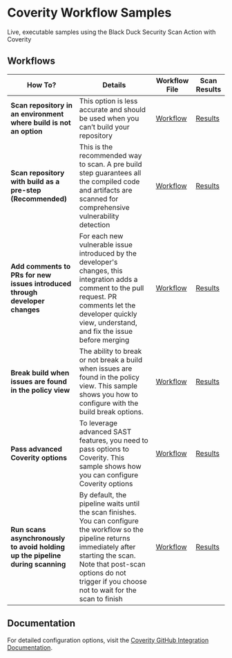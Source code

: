 # Coverity Workflow Samples                                                                                                                                                                                                                  
                                                                                                                                                                                                                                         
Live, executable samples using the Black Duck Security Scan Action with Coverity                                                                                                                                        
                                                                                                                                                                                                                                         
## Workflows                                                                                                                                                                                                                    
                                                                                                                                                                                                                                         
| How To? | Details | Workflow File | Scan Results |                                                                                                                                                                          
|---------|-------------|---------------|---------------------|                                                                                                                                                                          
| **Scan repository in an environment where build is not an option** | This option is less accurate and should be used when you can’t build your repository | [Workflow](https://github.com/coverity-cnc-workflow-samples/install-directory-custom-paths/blob/main/.github/workflows/nodejs-npm.yml) | [Results](https://coverity-cnc-workflow-samples.github.io/install-directory-custom-paths/) |                                                                                                                                             
| **Scan repository with build as a pre-step (Recommended)** | This is the recommended way to scan. A pre build step guarantees all the compiled code and artifacts are scanned for comprehensive vulnerability detection | [Workflow](https://github.com/coverity-cnc-workflow-samples/basic-scan/blob/main/.github/workflows/nodejs-npm.yml) | [Results](https://coverity-cnc-workflow-samples.github.io/basic-scan/) |                                                                                                                                                                 
| **Add comments to PRs for new issues introduced through developer changes** | For each new vulnerable issue introduced by the developer's changes, this integration adds a comment to the pull request. PR comments let the developer quickly view, understand, and fix the issue before merging | [Workflow](https://github.com/coverity-cnc-workflow-samples/pr-comments/blob/main/.github/workflows/nodejs-npm.yml) | [Results](https://coverity-cnc-workflow-samples.github.io/pr-comments/) |                                                                                                                                                                
| **Break build when issues are found in the policy view** | The ability to break or not break a build when issues are found in the policy view. This sample shows you how to configure with the build break options. | [Workflow](https://github.com/coverity-cnc-workflow-samples/build-break/blob/main/.github/workflows/nodejs-npm.yml) | [Results](https://coverity-cnc-workflow-samples.github.io/build-break/) |                                                                                                                                                                
| **Pass advanced Coverity options** | To leverage advanced SAST features, you need to pass options to Coverity. This sample shows how you can configure Coverity options | [Workflow](https://github.com/coverity-cnc-workflow-samples/arbitrary-params/blob/main/.github/workflows/nodejs-npm.yml) | [Results](https://coverity-cnc-workflow-samples.github.io/arbitrary-params/) |                                                                                                                                                           
| **Run scans asynchronously to avoid holding up the pipeline during scanning** | By default, the pipeline waits until the scan finishes. You can configure the workflow so the pipeline returns immediately after starting the scan. Note that post-scan options do not trigger if you choose not to wait for the scan to finish | [Workflow](https://github.com/coverity-cnc-workflow-samples/async-mode/blob/main/.github/workflows/nodejs-npm.yml) | [Results](https://coverity-cnc-workflow-samples.github.io/async-mode/) |                                                                                                                                                                                                                                                                                                                           
                                                                                                                                                                                                                                         
## Documentation                                                                                                                                                                                                                         
                                                                                                                                                                                                                                         
For detailed configuration options, visit the [Coverity GitHub Integration Documentation](https://documentation.blackduck.com/category/cicd_integrations). 

